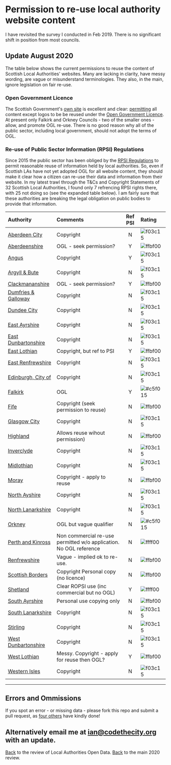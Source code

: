# Permission to re-use local authority website content
I have revisited the survey I conducted in Feb 2019. There is no significant shift in position from most councils. 

## Update August 2020

The table below shows the current permissions to reuse the content of Scottish Local Authorities' websites. Many are lacking in clarity, have messy wording, are vague or misunderstand terminologies. They also, in the main, ignore legislation on fair re-use. 

### Open Government Licence

The Scottish Government's [own site](https://gov.scot) is excellent and clear: [permitting](https://www.gov.scot/crown-copyright/) all content except logos to be be reused under the [Open Government Licence](http://www.nationalarchives.gov.uk/doc/open-government-licence/). At present only Falkirk and Orkney Councils - two of the smaller ones - allow, and promote OGL re-use. There is no good reason why all of the public sector, including local government, should not adopt the terms of OGL. 

### Re-use of Public Sector Information (RPSI) Regulations
Since 2015 the public sector has been obliged by the [RPSI Regulations](https://www.legislation.gov.uk/uksi/2015/1415/contents/made) to permit reasonable reuse of information held by local authorities. So, even if Scottish LAs have not yet adopted OGL for all website content, they should make it clear how a citizen can re-use their data and information from their website. In my latest trawl through the T&Cs and Copyright Statements of 32 Scottish Local Authorities, I found only 7 refrencing RPSI rights there, with 25 not doing so (see the expanded table below). I am fairly sure that these authorities are breaking the legal obligation on public bodies to provide that information.  


|Authority| Comments|Ref PSI|Rating|
|:------|:--------|:---:|:-----|
|[Aberdeen City](https://www.aberdeencity.gov.uk/terms-and-conditions)| Copyright|N|![f03c15](https://placehold.it/15/f03c15/000000?text=+)|
|[Aberdeenshire](https://www.aberdeenshire.gov.uk/online/re-use-information/)|OGL - seek permission?|Y|![ffbf00](https://placehold.it/15/ffbf00/000000?text=+)|
|[Angus](https://www.angus.gov.uk/terms_and_disclaimer)|Copyright|Y|![f03c15](https://placehold.it/15/f03c15/000000?text=+)|
|[Argyll & Bute](https://www.argyll-bute.gov.uk/privacy-policy)|Copyright|N|![f03c15](https://placehold.it/15/f03c15/000000?text=+)|
|[Clackmananshire](https://www.clacks.gov.uk/regulation/reuseofpublicsectorinfo/)|OGL - seek permission?|Y|![ffbf00](https://placehold.it/15/ffbf00/000000?text=+)|
|[Dumfries & Galloway](https://www.dumgal.gov.uk/)| Copyright|N|![f03c15](https://placehold.it/15/f03c15/000000?text=+)|
|[Dundee City](https://www.dundeecity.gov.uk/)| Copyright|N|![f03c15](https://placehold.it/15/f03c15/000000?text=+)|
|[East Ayrshire](https://www.east-ayrshire.gov.uk/help/CopyrightandDisclaimer.aspx)|Copyright|N|![f03c15](https://placehold.it/15/f03c15/000000?text=+)|
|[East Dunbartonshire](https://www.eastdunbarton.gov.uk/copyright-disclaimer)| Copyright|N|![f03c15](https://placehold.it/15/f03c15/000000?text=+)|
|[East Lothian](https://www.eastlothian.gov.uk/info/210598/access_to_information/12300/access_to_information/5)|Copyright, but ref to PSI|Y|![ffbf00](https://placehold.it/15/ffbf00/000000?text=+)|
|[East Renfrewshire](https://www.eastrenfrewshire.gov.uk/Home)|Copyright|N|![f03c15](https://placehold.it/15/f03c15/000000?text=+)|
|[Edinburgh, City of](https://www.edinburgh.gov.uk/managing-information/terms-disclaimer/1)|Copyright|N|![f03c15](https://placehold.it/15/f03c15/000000?text=+)|
|[Falkirk](http://www.falkirk.gov.uk/services/council-democracy/access-to-information/reuse-information.aspx)|OGL|Y|![#c5f015](https://placehold.it/15/c5f015/000000?text=+)|
|[Fife](https://www.fife.gov.uk/home/terms-and-conditions)|Copyright (seek permission to reuse)|N|![ffbf00](https://placehold.it/15/ffbf00/000000?text=+)|
|[Glasgow City](https://www.glasgow.gov.uk/index.aspx?articleid=17250)|Copyright|N|![f03c15](https://placehold.it/15/f03c15/000000?text=+)|
|[Highland](https://www.highland.gov.uk/info/591/council_and_government/724/terms_and_disclaimer)|Allows reuse wihout permission)|N|![ffbf00](https://placehold.it/15/ffbf00/000000?text=+)|
|[Inverclyde](https://www.inverclyde.gov.uk/site-basics/copyright)|Copyright|N|![f03c15](https://placehold.it/15/f03c15/000000?text=+)|
|[Midlothian](https://www.midlothian.gov.uk/terms)|Copyright|N|![f03c15](https://placehold.it/15/f03c15/000000?text=+)|
|[Moray](http://www.moray.gov.uk/moray_standard/page_41071.html)|Copyright - apply to reuse |N|![ffbf00](https://placehold.it/15/ffbf00/000000?text=+)|
|[North Ayshire](https://www.north-ayrshire.gov.uk/disclaimer.aspx)|Copyright|N|![f03c15](https://placehold.it/15/f03c15/000000?text=+)|
|[North Lanarkshire](https://www.northlanarkshire.gov.uk/index.aspx?articleid=15005)|Copyright|N|![f03c15](https://placehold.it/15/f03c15/000000?text=+)|
|[Orkney](https://www.orkney.gov.uk/Council/C/reuse-of-information-and-copyright.htm)|OGL but vague qualifier|N|![#c5f015](https://placehold.it/15/c5f015/000000?text=+)|
|[Perth and Kinross](https://www.pkc.gov.uk/article/15583/Terms-and-disclaimer)|Non commercial re-use permitted w/o application. No OGL reference|N|![ffff00](https://placehold.it/15/ffff00/000000?text=+)|
|[Renfrewshire](http://www.renfrewshire.gov.uk/article/2202/Copyright)|Vague - implied ok to re-use. |N|![ffbf00](https://placehold.it/15/ffbf00/000000?text=+)|
|[Scottish Borders](https://www.scotborders.gov.uk/terms)|Copyright Personal copy (no licence)|N|![ffbf00](https://placehold.it/15/ffbf00/000000?text=+)|
|[Shetland](https://www.shetland.gov.uk/information-rights/Re-useofPublicSectorInformation.asp)|Clear ROPSI use (inc commercial but no OGL)|Y|![ffff00](https://placehold.it/15/ffff00/000000?text=+)|
|[South Ayrshire](https://www.south-ayrshire.gov.uk/terms/)|Personal use copying only|N|![ffbf00](https://placehold.it/15/ffbf00/000000?text=+)|
|[South Lanarkshire](https://www.southlanarkshire.gov.uk/improve/terms)|Copyright |N|![f03c15](https://placehold.it/15/f03c15/000000?text=+)|
|[Stirling](https://www.stirling.gov.uk/council-democracy/information-performance-statistics/service-standards/internet-services-standards/)|Copyright |N|![f03c15](https://placehold.it/15/f03c15/000000?text=+)|
|[West Dunbartonshire](http://www.west-dunbarton.gov.uk/terms/)|Copyright|N|![f03c15](https://placehold.it/15/f03c15/000000?text=+)|
|[West Lothian](https://www.westlothian.gov.uk/terms)|Messy. Copyright - apply for reuse then OGL? |Y|![ffbf00](https://placehold.it/15/ffbf00/000000?text=+)|
|[Western Isles](https://www.cne-siar.gov.uk)|Copyright|N|![f03c15](https://placehold.it/15/f03c15/000000?text=+)|

--- 
## Errors and Ommissions

If you spot an error - or missing data - please fork this repo and submit a pull request, as [four others](https://github.com/watty62/SOD/graphs/contributors) have kindly done!

Alternatively email me at [ian@codethecity.org](mailto:ian@codethecity.org) with an update. 
---

[Back](Local_authorities.md) to the review of Local Authorities Open Data. 
[Back](README.md) to the main 2020 review. 